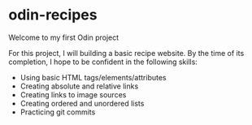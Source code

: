 # odin-recipes

Welcome to my first Odin project

For this project, I will building a basic recipe website. 
By the time of its completion, I hope to be confident in the following skills:

- Using basic HTML tags/elements/attributes
- Creating absolute and relative links
- Creating links to image sources
- Creating ordered and unordered lists
- Practicing git commits 

